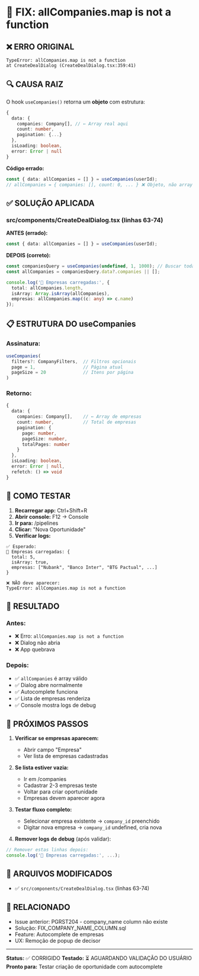 # 🐛 FIX: allCompanies.map is not a function

## ❌ ERRO ORIGINAL
```
TypeError: allCompanies.map is not a function
at CreateDealDialog (CreateDealDialog.tsx:359:41)
```

## 🔍 CAUSA RAIZ
O hook `useCompanies()` retorna um **objeto** com estrutura:
```typescript
{
  data: {
    companies: Company[], // ← Array real aqui
    count: number,
    pagination: {...}
  },
  isLoading: boolean,
  error: Error | null
}
```

**Código errado:**
```typescript
const { data: allCompanies = [] } = useCompanies(userId);
// allCompanies = { companies: [], count: 0, ... } ❌ Objeto, não array!
```

## ✅ SOLUÇÃO APLICADA

### src/components/CreateDealDialog.tsx (linhas 63-74)

**ANTES (errado):**
```typescript
const { data: allCompanies = [] } = useCompanies(userId);
```

**DEPOIS (correto):**
```typescript
const companiesQuery = useCompanies(undefined, 1, 1000); // Buscar todas empresas
const allCompanies = companiesQuery.data?.companies || [];

console.log('🏢 Empresas carregadas:', {
  total: allCompanies.length,
  isArray: Array.isArray(allCompanies),
  empresas: allCompanies.map((c: any) => c.name)
});
```

## 📋 ESTRUTURA DO useCompanies

### Assinatura:
```typescript
useCompanies(
  filters?: CompanyFilters,  // Filtros opcionais
  page = 1,                  // Página atual
  pageSize = 20              // Itens por página
)
```

### Retorno:
```typescript
{
  data: {
    companies: Company[],    // ← Array de empresas
    count: number,           // Total de empresas
    pagination: {
      page: number,
      pageSize: number,
      totalPages: number
    }
  },
  isLoading: boolean,
  error: Error | null,
  refetch: () => void
}
```

## 🧪 COMO TESTAR

1. **Recarregar app:** Ctrl+Shift+R
2. **Abrir console:** F12 → Console
3. **Ir para:** /pipelines
4. **Clicar:** "Nova Oportunidade"
5. **Verificar logs:**
```
✅ Esperado:
🏢 Empresas carregadas: {
  total: 5,
  isArray: true,
  empresas: ["Nubank", "Banco Inter", "BTG Pactual", ...]
}

❌ NÃO deve aparecer:
TypeError: allCompanies.map is not a function
```

## 🎯 RESULTADO

### Antes:
- ❌ Erro: `allCompanies.map is not a function`
- ❌ Dialog não abria
- ❌ App quebrava

### Depois:
- ✅ `allCompanies` é array válido
- ✅ Dialog abre normalmente
- ✅ Autocomplete funciona
- ✅ Lista de empresas renderiza
- ✅ Console mostra logs de debug

## 🚀 PRÓXIMOS PASSOS

1. **Verificar se empresas aparecem:**
   - Abrir campo "Empresa"
   - Ver lista de empresas cadastradas

2. **Se lista estiver vazia:**
   - Ir em /companies
   - Cadastrar 2-3 empresas teste
   - Voltar para criar oportunidade
   - Empresas devem aparecer agora

3. **Testar fluxo completo:**
   - Selecionar empresa existente → `company_id` preenchido
   - Digitar nova empresa → `company_id` undefined, cria nova

4. **Remover logs de debug** (após validar):
```typescript
// Remover estas linhas depois:
console.log('🏢 Empresas carregadas:', ...);
```

## 📝 ARQUIVOS MODIFICADOS

- ✅ `src/components/CreateDealDialog.tsx` (linhas 63-74)

## 🔗 RELACIONADO

- Issue anterior: PGRST204 - company_name column não existe
- Solução: FIX_COMPANY_NAME_COLUMN.sql
- Feature: Autocomplete de empresas
- UX: Remoção de popup de decisor

---

**Status:** ✅ CORRIGIDO
**Testado:** ⏳ AGUARDANDO VALIDAÇÃO DO USUÁRIO
**Pronto para:** Testar criação de oportunidade com autocomplete
